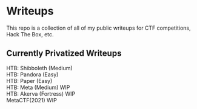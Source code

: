 # Writeups
This repo is a collection of all of my public writeups for CTF competitions, Hack The Box, etc.

## Currently Privatized Writeups

HTB: Shibboleth (Medium)<br>
HTB: Pandora (Easy)<br>
HTB: Paper (Easy) <br>
HTB: Meta (Medium) WIP<br>
HTB: Akerva (Fortress) WIP<br>
MetaCTF(2021) WIP<br>
